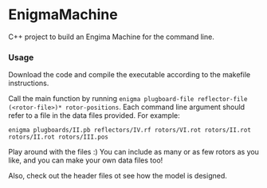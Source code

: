 # EnigmaMachine

C++ project to build an Engima Machine for the command line.

### Usage

Download the code and compile the executable according to the makefile instructions. 

Call the main function by running `enigma plugboard-file reflector-file (<rotor-file>)* rotor-positions`. Each command line argument should refer to a file in the data files provided. For example:

```
enigma plugboards/II.pb reflectors/IV.rf rotors/VI.rot rotors/II.rot rotors/II.rot rotors/III.pos
```

Play around with the files :) You can include as many or as few rotors as you like, and you can make your own data files too!

Also, check out the header files ot see how the model is designed.
